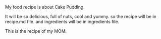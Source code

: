 My food recipe is about Cake Pudding.

It will be so delicious, full of nuts, cool and yummy. 
so the recipe will be in recipe.md file.
and ingredients will be in ingredients file.

This is the recipe of my MOM.